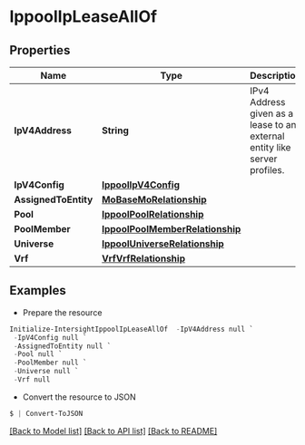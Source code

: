 # IppoolIpLeaseAllOf
## Properties

Name | Type | Description | Notes
------------ | ------------- | ------------- | -------------
**IpV4Address** | **String** | IPv4 Address given as a lease to an external entity like server profiles. | [optional] [readonly] 
**IpV4Config** | [**IppoolIpV4Config**](IppoolIpV4Config.md) |  | [optional] 
**AssignedToEntity** | [**MoBaseMoRelationship**](MoBaseMoRelationship.md) |  | [optional] 
**Pool** | [**IppoolPoolRelationship**](IppoolPoolRelationship.md) |  | [optional] 
**PoolMember** | [**IppoolPoolMemberRelationship**](IppoolPoolMemberRelationship.md) |  | [optional] 
**Universe** | [**IppoolUniverseRelationship**](IppoolUniverseRelationship.md) |  | [optional] 
**Vrf** | [**VrfVrfRelationship**](VrfVrfRelationship.md) |  | [optional] 

## Examples

- Prepare the resource
```powershell
Initialize-IntersightIppoolIpLeaseAllOf  -IpV4Address null `
 -IpV4Config null `
 -AssignedToEntity null `
 -Pool null `
 -PoolMember null `
 -Universe null `
 -Vrf null
```

- Convert the resource to JSON
```powershell
$ | Convert-ToJSON
```

[[Back to Model list]](../README.md#documentation-for-models) [[Back to API list]](../README.md#documentation-for-api-endpoints) [[Back to README]](../README.md)

